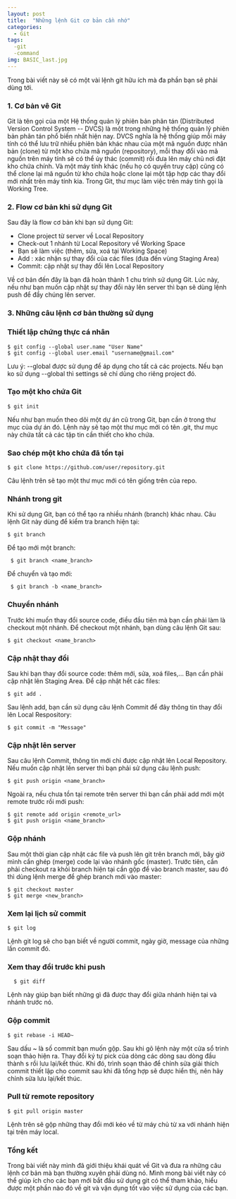 ```yaml
---
layout: post
title:  "Những lệnh Git cơ bản cần nhớ"
categories: 
  - Git
tags:
  -git
  -command
img: BASIC_last.jpg
---
```

Trong bài viết này sẽ có một vài lệnh git hữu ích mà đa phần bạn sẽ phải dùng tới.

### 1\. Cơ bản vê Git

Git là tên gọi của một Hệ thống quản lý phiên bản phân tán (Distributed Version Control System -- DVCS) là một trong những hệ thống quản lý phiên bản phân tán phổ biến nhất hiện nay. DVCS nghĩa là hệ thống giúp mỗi máy tính có thể lưu trữ nhiều phiên bản khác nhau của một mã nguồn được nhân bản (clone) từ một kho chứa mã nguồn (repository), mỗi thay đổi vào mã nguồn trên máy tính sẽ có thể ủy thác (commit) rồi đưa lên máy chủ nơi đặt kho chứa chính. Và một máy tính khác (nếu họ có quyền truy cập) cũng có thể clone lại mã nguồn từ kho chứa hoặc clone lại một tập hợp các thay đổi mới nhất trên máy tính kia. Trong Git, thư mục làm việc trên máy tính gọi là Working Tree.

### 2\. Flow cơ bản khi sử dụng Git

Sau đây là flow cơ bản khi bạn sử dụng Git:

-   Clone project từ server về Local Repository
-   Check-out 1 nhánh từ Local Repository về Working Space
-   Bạn sẽ làm việc (thêm, sửa, xoá tại Working Space)
-   Add : xác nhận sự thay đổi của các files (đưa đến vùng Staging Area)
-   Commit: cập nhật sự thay đổi lên Local Repository

Về cơ bản đến đây là bạn đã hoàn thành 1 chu trình sử dụng Git. Lúc này, nếu như bạn muốn cập nhật sự thay đổi này lên server thì bạn sẽ dùng lệnh push để đẩy chúng lên server.

### 3\. Những câu lệnh cơ bản thường sử dụng

### Thiết lập chứng thực cá nhân

```
$ git config --global user.name "User Name"
$ git config --global user.email "username@gmail.com"

```

Lưu ý: --global được sử dụng để áp dụng cho tất cả các projects. Nếu bạn ko sử dụng --global thì settings sẽ chỉ dùng cho riêng project đó.

### Tạo một kho chứa Git

```
$ git init

```

Nếu như bạn muốn theo dõi một dự án cũ trong Git, bạn cần ở trong thư mục của dự án đó. Lệnh này sẽ tạo một thư mục mới có tên .git, thư mục này chứa tất cả các tập tin cần thiết cho kho chứa.

### Sao chép một kho chứa đã tồn tại

```
$ git clone https://github.com/user/repository.git

```

Câu lệnh trên sẽ tạo một thư mục mới có tên giống trên của repo.

### Nhánh trong git

Khi sử dụng Git, bạn có thể tạo ra nhiều nhánh (branch) khác nhau. Câu lệnh Git này dùng để kiểm tra branch hiện tại:

```
$ git branch

```

Để tạo mới một branch:

```
 $ git branch <name_branch>

```

Để chuyển và tạo mới:

```
 $ git branch -b <name_branch>

```

### Chuyển nhánh

Trước khi muốn thay đổi source code, điều đầu tiên mà bạn cần phải làm là checkout một nhánh. Để checkout một nhánh, bạn dùng câu lệnh Git sau:

```
$ git checkout <name_branch>

```

### Cập nhật thay đổi

Sau khi bạn thay đổi source code: thêm mới, sửa, xoá files,... Bạn cần phải cập nhật lên Staging Area. Để cập nhật hết các files:

```
$ git add .

```

Sau lệnh add, bạn cần sử dụng câu lệnh Commit để đây thông tin thay đổi lên Local Respository:

```
$ git commit -m "Message"

```

### Cập nhật lên server

Sau câu lệnh Commit, thông tin mới chỉ được cập nhật lên Local Repository. Nếu muốn cập nhật lên server thì bạn phải sử dụng câu lệnh push:

```
$ git push origin <name_branch>

```

Ngoài ra, nếu chưa tồn tại remote trên server thì bạn cần phải add mới một remote trước rồi mới push:

```
$ git remote add origin <remote_url>
$ git push origin <name_branch>

```

### Gộp nhánh

Sau một thời gian cập nhật các file và push lên git trên branch mới, bây giờ mình cần ghép (merge) code lại vào nhánh gốc (master). Trước tiên, cần phải checkout ra khỏi branch hiện tại cần gộp để vào branch master, sau đó thì dùng lệnh merge để ghép branch mới vào master:

```
$ git checkout master
$ git merge <new_branch>

```

### Xem lại lịch sử commit

```
$ git log

```

Lệnh git log sẽ cho bạn biết về người commit, ngày giờ, message của những lần commit đó.

### Xem thay đổi trước khi push

```
  $ git diff

```

Lệnh này giúp bạn biết những gì đã được thay đổi giữa nhánh hiện tại và nhánh trước nó.

### Gộp commit

```
$ git rebase -i HEAD~

```

Sau dấu ~ là số commit bạn muốn gộp. Sau khi gõ lệnh này một cửa sổ trình soạn thảo hiện ra. Thay đổi ký tự pick của dòng các dòng sau dòng đầu thành s rồi lưu lại/kết thúc. Khi đó, trình soạn thảo để chỉnh sửa giải thích commit thiết lập cho commit sau khi đã tổng hợp sẽ được hiển thị, nên hãy chỉnh sửa lưu lại/kết thúc.

### Pull từ remote repository

```
$ git pull origin master

```

Lệnh trên sẽ gộp những thay đổi mới kéo về từ máy chủ từ xa với nhánh hiện tại trên máy local.

### Tổng kết

Trong bài viết này mình đã giới thiệu khái quát về Git và đưa ra những câu lệnh cơ bản mà bạn thường xuyên phải dùng nó. Mình mong bài viết này có thể giúp ích cho các bạn mới bắt đầu sử dụng git có thể tham khảo, hiểu được một phần nào đó về git và vận dụng tốt vào việc sử dụng của các bạn.
